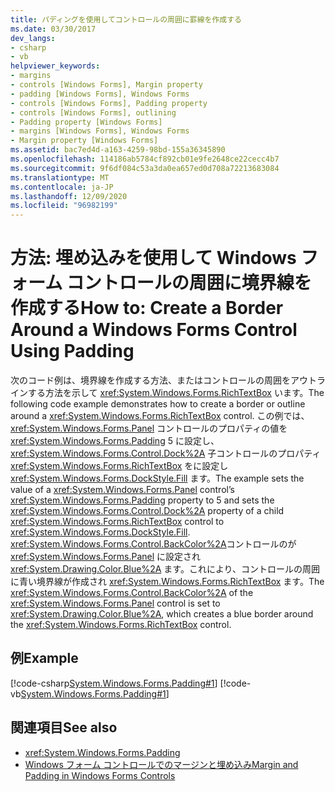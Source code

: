 ```yaml
---
title: パディングを使用してコントロールの周囲に罫線を作成する
ms.date: 03/30/2017
dev_langs:
- csharp
- vb
helpviewer_keywords:
- margins
- controls [Windows Forms], Margin property
- padding [Windows Forms], Windows Forms
- controls [Windows Forms], Padding property
- controls [Windows Forms], outlining
- Padding property [Windows Forms]
- margins [Windows Forms], Windows Forms
- Margin property [Windows Forms]
ms.assetid: bac7ed4d-a163-4259-98bd-155a36345890
ms.openlocfilehash: 114186ab5784cf892cb01e9fe2648ce22cecc4b7
ms.sourcegitcommit: 9f6df084c53a3da0ea657ed0d708a72213683084
ms.translationtype: MT
ms.contentlocale: ja-JP
ms.lasthandoff: 12/09/2020
ms.locfileid: "96982199"
---
```

# <a name="how-to-create-a-border-around-a-windows-forms-control-using-padding"></a><span data-ttu-id="78fe4-102">方法: 埋め込みを使用して Windows フォーム コントロールの周囲に境界線を作成する</span><span class="sxs-lookup"><span data-stu-id="78fe4-102">How to: Create a Border Around a Windows Forms Control Using Padding</span></span>
<span data-ttu-id="78fe4-103">次のコード例は、境界線を作成する方法、またはコントロールの周囲をアウトラインする方法を示して <xref:System.Windows.Forms.RichTextBox> います。</span><span class="sxs-lookup"><span data-stu-id="78fe4-103">The following code example demonstrates how to create a border or outline around a <xref:System.Windows.Forms.RichTextBox> control.</span></span> <span data-ttu-id="78fe4-104">この例では、 <xref:System.Windows.Forms.Panel> コントロールのプロパティの値を <xref:System.Windows.Forms.Padding> 5 に設定し、 <xref:System.Windows.Forms.Control.Dock%2A> 子コントロールのプロパティ <xref:System.Windows.Forms.RichTextBox> をに設定し <xref:System.Windows.Forms.DockStyle.Fill> ます。</span><span class="sxs-lookup"><span data-stu-id="78fe4-104">The example sets the value of a <xref:System.Windows.Forms.Panel> control’s <xref:System.Windows.Forms.Padding> property to 5 and sets the <xref:System.Windows.Forms.Control.Dock%2A> property of a child <xref:System.Windows.Forms.RichTextBox> control to <xref:System.Windows.Forms.DockStyle.Fill>.</span></span> <span data-ttu-id="78fe4-105"><xref:System.Windows.Forms.Control.BackColor%2A>コントロールのが <xref:System.Windows.Forms.Panel> に設定され <xref:System.Drawing.Color.Blue%2A> ます。これにより、コントロールの周囲に青い境界線が作成され <xref:System.Windows.Forms.RichTextBox> ます。</span><span class="sxs-lookup"><span data-stu-id="78fe4-105">The <xref:System.Windows.Forms.Control.BackColor%2A> of the <xref:System.Windows.Forms.Panel> control is set to <xref:System.Drawing.Color.Blue%2A>, which creates a blue border around the <xref:System.Windows.Forms.RichTextBox> control.</span></span>  
  
## <a name="example"></a><span data-ttu-id="78fe4-106">例</span><span class="sxs-lookup"><span data-stu-id="78fe4-106">Example</span></span>  
 [!code-csharp[System.Windows.Forms.Padding#1](~/samples/snippets/csharp/VS_Snippets_Winforms/System.Windows.Forms.Padding/CS/Form1.cs#1)]
 [!code-vb[System.Windows.Forms.Padding#1](~/samples/snippets/visualbasic/VS_Snippets_Winforms/System.Windows.Forms.Padding/VB/Form1.vb#1)]  
  
## <a name="see-also"></a><span data-ttu-id="78fe4-107">関連項目</span><span class="sxs-lookup"><span data-stu-id="78fe4-107">See also</span></span>

- <xref:System.Windows.Forms.Padding>
- [<span data-ttu-id="78fe4-108">Windows フォーム コントロールでのマージンと埋め込み</span><span class="sxs-lookup"><span data-stu-id="78fe4-108">Margin and Padding in Windows Forms Controls</span></span>](margin-and-padding-in-windows-forms-controls.md)
